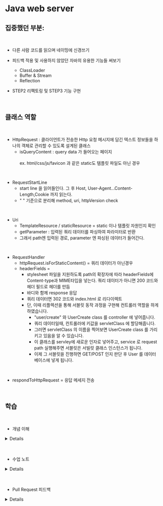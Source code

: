 # Java web server

 ## 집중했던 부분: 

<br/>

- 다른 사람 코드를 읽으며 네이밍에 신경쓰기

- 피드백 적용 및 사용하지 않았던 자바의 유용한 기능들 써보기
  - ClassLoader
  - Buffer & Stream
  - Reflection

- STEP2 리팩토링 및 STEP3 기능 구현

<br>


 ## 클래스 역할

<br/>

- HttpRequest : 클라이언트가 전송한 Http 요청 메시지에 담긴 텍스트 정보들을 하나의 객체로 관리할 수 있도록 설계된 클래스
  - isQueryContent : query data 가 들어오는 페이지 <br> <br>
     ex.  html/css/js/favicon 과 같은 static도 템플릿 파일도 아닌 경우

<br>

- RequestStartLine
  - start line 을 읽어들인다. 그 후 Host, User-Agent...Content-Length,Cookie 까지 읽는다.
  - " " 기준으로 분리해 method, uri, httpVersion check

<br>

- Uri
  - TemplateResource / staticResource = static 이나 템플릿 자원인지 확인
  - getParameter : 입력된 쿼리 데이터를 파싱하여 파라미터로 반환
  - 그래서 path엔 입력된 경로, parameter 엔 파싱된 데이터가 들어간다.

<br>

- RequestHandler
  - httpRequest.isForStaticContent() = 쿼리 데이터가 아닌경우
  - headerFields = 
     - stylesheet 파일을 지원하도록 path의 확장자에 따라 headerFields에 Content-type과 MIME타입을 넣는다.
     쿼리 데이터가 아니면 200 코드와 헤더 필드로 헤더를 만듬
     - 바디와 함께 response 응답
     - 쿼리 데이터면 302 코드와 index.html 로 리다이렉트
     - 단, 이때 리플렉션을 통해 서블릿 동작 과정을 구현해 컨트롤러 역할을 하게 하였습니다.
       - "user/create" 와 UserCreate class 를 controller 에 넣어줍니다.
       - 쿼리 데이터일때, 컨트롤러에 키값을 servletClass 에 할당해줍니다.
       - 그러면 servletClass 의 이름을 찍어보면 UserCreate class 를 가리키고 있음을 알 수 있습니다.
       - 이 클래스를 servley에 새로운 인자로 넣어주고, service 로 request path 실행해주면 서블릿은 서빌릿 클래스 인스턴스가 됩니다.
       - 이제 그 서블릿을 진행하면 GET/POST 인지 판단 후 User 를 데이터베이스에 넣게 됩니다.
    
<br>

- respondToHttpRequest = 응답 메세지 전송

<br/>

 ## 학습

<br/>

- 개념 이해

<details>
1. DataOutputStream <br/>

: FileReader는 데이터를 읽어서 숫자 데이터로 변환해줘야하지만,DataOutputStream은 데이터 변환까지 해줘서 파일을 읽고 쓰는 클래스 (즉, 프리미티브 타입의 데이터를 읽을 수 잇음)
 
  > write() 
  
  : 데이터를 파일에 쓰기

  > flush()

  : 현재 버퍼에 저장되 있는 내용을 클라이언트에 전송하고 버퍼를 비운다.<br/>

  즉, 강제로 버퍼의 내용을 전송함으로써 데드락 상태를 해제한다.<br/>

  <br/>


2. 프록시<br/>

: 클라이언트와 서버 사이에 존재하며 캐싱, 필터링, 로드 밸런싱, 인증, 로깅 등의 다양한 기능을 수행한다.<br/>

<br/>


3. 브라우저 동작 방식<br/>

> 최초에는 HTML 을 가져온다.<br/>

> HTML에서 CSS, js, 이미지에 대한 링크 정보를 추출한다.<br/>

> 추출한 정보의 URL을 이용 새로운 요청을 보낸다.<br/>

> 모든 웹 자원을 받아와서 렌더링을 시작한다.<br/>

> 1.1 은 파이프라인, 2.0은 병렬처리로 성능을 개선하였다.<br/>

<br/>




4. MIME 타입이란? <br/>

> 클라이언트에게 전송된 문서의 다양성을 알려주기 위한 메커니즘 <br/>

> 브라우저들은 리소스를 내려받았을 때 해야 할 기본 동작이 무엇인지를 결정하기 위해 MIME 타입 사용 <br/>

<br/>


5. of 패턴
- of 에 데이터를 읽은 후 생성자를 리턴해서 멤버에 값을 할당한다.

<br/>


2. InputStreamReader

- InputStream 은 1바이트만 인식해 한글을 읽지 못한다.
- 그래서 InputStreamReader는 바이트 단위로 읽어 들이는 형식을
- 문자 단위(char)로 데이터 변환시키는 중개자 역할을 한다.

<br/>


3. BufferedReader

- BufferReader 를 통해 입력 데이터가 바로 출력되기 보다는 버퍼를 통해 데이터를 묶어서 한 문장씩 읽어들일 수 있게 한다.

<br/>


4. StringBuilder

- String은 변경 불가능한 문자열이다. 그래서 문자열을 더할때마다 문자열을 연결해 새로운 문자열을 만들어내는 많은 비용이 발생한다. 이러한 문제를 스트링 빌더의 append 를 통해 해결 가능하다.

<br/>

5. reflection

- Reflection이란 클래스의 구조를 분석하여 동적 로딩을 가능하게 하는 기능
  - new Instance () : 동적 객체 생성시 사용됨
    - 기본 생성자를 호출해 객체를 생성하기 때문에 반드시 클래스에 기본 생성자가 존재해야함
    - 만약 매개변수가 있는 생성자를 호출하고 싶다면 리플랙션으로 Constructor 객체를 얻어 new Instance 진행

  - getDeclaredConstructors(), getDeclaredFields(), getDeclaredMethods() : 클래스 생성자, 필드정보, 메소드 정보를 알고 싶을 때 사용한다


<br/>


</details>

<br/>

<br/>

- 수업 노트

<details>

- 리퀘스트 핸들러를 왜 쓰레드로 생성했는가? <br/>

    - runnable의 run : 스레드를 실행 <br/>

    - thread 의 start: 스레드를 생성 <br/>

 <br/>

<br/>

- 왜 멀티스레드로 생성하나?<br/>

    - 많은 사람들이 사용하게 하기 위함<br/>

    - thread.start 안에 runnable 하지 않는다면 싱글 스레드로 한명만 실행 가능<br/>
      <br/>
      <br/>

- 그렇다면 언제 싱글 스레드를 사용하는가?

    - 채팅 메시지와 같은 동시에 접근할 필요가 없는 p2p통신

  <br/>

- 쓰레드를 만들고 없애는 비용은 엄청 크다.
   <br/>

    - 쓰레드를 계속 생성하고 삭제하는게 아님
    - 쓰레드 풀에 미리 쓰레드를 만들어 놓고 하나씩 빼내서 쓰는게 좋다.<br/>
      
<br/>

- 풀 리퀘스트를 웬만하면 해라

    - PR 을 하면 revert가 가능
    - reset 으로 커밋을 돌리면 작업했던 내용이 다 날라감
    - PR을 하면 돌리기 전 작업 내역도 남아 있음

</details>

<br/>

<br/>

- Pull Request 피드백

<details>

- 해야 할 일은 주석 "/TODO" 라고 해서 인텔리J의 도움을 받는다. <br/>
( 주로, 메소드 몸통 안에 많이 사용한다. )

<br/>

- logger.info/debug/error 등 로거 레벨에 대해 공부한다.

  - trace
    : 프로그램 실행되면서 발생하는 모든 것을 추적함
    시스템 성능이 느려질 수 있어 trace는 잘 사용안함

  - debug
    : 프로그램이 실행되는 과정에서 값을 찍어보고 싶을 때 사용

  - info
    : 프로그램에 실행시 정보들을 출력하는 default 값이다.

  - warn
    : 경고성 콘솔들이 출력됨

  - error
    : 에러 발생 시, 콘솔에 로그를 찍는 로그 레벨
      * try catch 문에서 e.printstacktrace 는 콘솔에 로그를 찍고
        IO 발생시키기 때문에 성능에 악영향을 미치기 때문에 로거를 이용함
      * 보통 try catch 문에 넣어서 사용하므로 무조건 실행되는 SOUT 보단 좋은 성능이다.

<br/>

- 유틸리티 메서드는 static으로 만들어, static import를 사용해 좀 더 편리하게 사용한다.

<br/>

- StringParser class 로 분리

- NIO는 무엇이고, NIO에서 파일 읽을 때 Paths.get() 을 이용하는게 낫지 않은가?


- NIO 가 무엇인가
  New Input Output 약자이다.
  채널이 양방향 버퍼를 통해 외부 데이터와 통신한다.

  -IO와 차이점
    - IO와 달리 읽기/쓰기를 하나의 통로로 해결한다.
    - IO는 데이터가 흘러가는 통로가 Stream, NIO는 통로가 channel

    - stream vs channel
      - stream
        > Input/Ouput Stream 을 구분해서 사용함 ( 단방향 )
        > 데이터 단위가 바이트 단위이다.
        > 읽기 쓰기 작업시 blocking 된다.

      - channel
        > 양방향이라 소켓,파일채널 등의 객체 하나로 입/출력이 가능
        > ByteBuffer 객체를 통해 데이터를 읽고씀
        > 읽기 쓰기 작업시 non-blocking 된다.


- blocking 방식이란?
  - 블로킹 되면 쓰레드는 프로세스를 실행하고 있지 않은 상태로 유지됩니다.
  - 네트워킹처럼 오래걸리는 작업은 블로킹으로 작업 수행하면 병목의 원인이 된다.

 ```
 [ 예시 ]
 public static void main(String args[]) throws Exception {
        int port = 0;
        if (args == null || args.length == 0) {
            port = DEFAULT_PORT;
        } else {
            port = Integer.parseInt(args[0]);
        }

        // 서버소켓을 생성한다. 웹서버는 기본적으로 8080번 포트를 사용한다.
        try (ServerSocket listenSocket = new ServerSocket(port)) {
            logger.info("Web Application Server started {} port.", port);

            // 클라이언트가 연결될때까지 대기한다.
            Socket connection;
            while ((connection = listenSocket.accept()) != null) {
                Thread thread = new Thread(new RequestHandler(connection));
                thread.start();
            }
        }
    }
 ```

- 정리

위의 blocking 방식의 예제를 보면, <br/>
connect socket이 accept 되기 전까지는 그 아래 기능은 동작하지 못합니다. <br/>
그래서 클라이언트는 언제 전송될지 모르는 데이터를 하염없이 기다려야 합니다. <br/>
이러한 문제를 해결하기 위해 다수의 클라이언트가 걸어오는 요청을 감당하기 위해서 ServerSocket channel, Sockey Channel 당 하나의 스레드를 할당합니다. <br/>
그러면 클라이언트 하나당 1개의 스레드를 소모하는데, 스레드 풀을 통해 다수의 클라이언트 연결 요청을 대비합니다. <br/>



<br/>

- Non-blocking 방식?
  - API호출 시 작업 완료 여부와 상관없이 즉각적으로 현재 상태에 대한 응답이 옴
  - API호출 후 쓰레드 제어권이 있기 때문에 다른 작업 진행할 수 있음

  ~~~
  [ 구현해야 함 ]
  
  ~~~
  
  - 정리
  aceept(), read() 등의 메서드를 호출해도 블락되지 않습니다. <br/>
  이벤트가 들어오면 콜백 함수를 실행시키는 방식으로 비동기 처리를 하게 됩니다.<br/>
  이러한 특징은 다수의 쓰레드로 IO를 관리하는 방식에 비해 쓰레드 스위칭 비용을 줄이기 때문에 이점을 줍니다. <br/>
  그렇다면 당장 이벤트가 발생했는지 확인하는 리스너가 필요합니다. <br/>
  이를 위해 Selector 라는 이벤트 리스너를 제공합니다. <br/>
    - Selector : 멀티 채널 작업을 싱글 스레드에서 처리할 수 있도록 멀티플렉서도 제공
  

- 파일 끝 자동 개행 기능 추가
  - https://velog.io/@d-h-k/intellij-%ED%8C%8C%EC%9D%BC%EB%81%9D%EC%97%90-%EA%B0%9C%ED%96%89%EC%9D%84-%EC%9E%90%EB%8F%99%EC%9C%BC%EB%A1%9C-%EC%B6%94%EA%B0%80%ED%95%98%EB%8A%94-%EB%B0%A9%EB%B2%95
  - 설정 > editor > general > Ensure every saved file ends 체크

</details>




